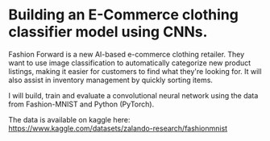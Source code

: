 # Building an E-Commerce clothing classifier model using CNNs.

Fashion Forward is a new AI-based e-commerce clothing retailer. They want to use image classification to automatically categorize new product listings, making it easier for customers to find what they're looking for. It will also assist in inventory management by quickly sorting items.

I will build, train and evaluate a convolutional neural network using the data from Fashion-MNIST and Python (PyTorch).

The data is available on kaggle here: https://www.kaggle.com/datasets/zalando-research/fashionmnist
